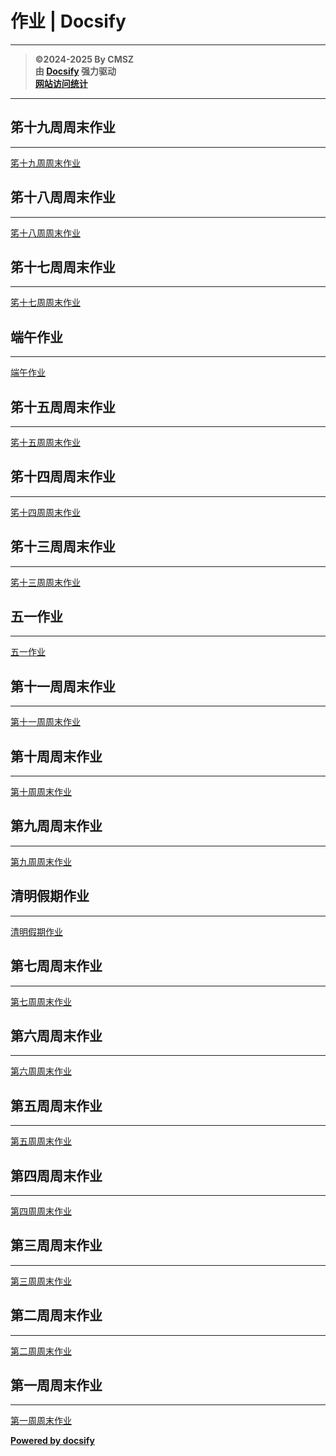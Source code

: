 ﻿<h1>作业 | Docsify</h1>

---

> **©2024-2025 By CMSZ**  
> **由 [Docsify](https://docsify.js.org/) 强力驱动**  
> [**网站访问统计**](https://umami.acmsz.top/share/9PRtp5s5D0AqW9Hz/hw.acmsz.top)

---

## 笫十九周周末作业

---

[笫十九周周末作业](../hw_G8S2/19.md ':include')

## 笫十八周周末作业

---

[笫十八周周末作业](../hw_G8S2/18.md ':include')

## 笫十七周周末作业

---

[笫十七周周末作业](../hw_G8S2/17.md ':include')

## 端午作业

---

[端午作业](../hw_G8S2/16.md ':include')

## 笫十五周周末作业

---

[笫十五周周末作业](../hw_G8S2/15.md ':include')

## 笫十四周周末作业

---

[笫十四周周末作业](../hw_G8S2/14.md ':include')

## 笫十三周周末作业

---

[笫十三周周末作业](../hw_G8S2/13.md ':include')

## 五一作业

---

[五一作业](../hw_G8S2/12.md ':include')

## 第十一周周末作业

---

[第十一周周末作业](../hw_G8S2/11.md ':include')

## 第十周周末作业

---

[第十周周末作业](../hw_G8S2/10.md ':include')

## 第九周周末作业

---

[第九周周末作业](../hw_G8S2/9.md ':include')

## 清明假期作业

---

[清明假期作业](../hw_G8S2/8.md ':include')

## 第七周周末作业

---

[第七周周末作业](../hw_G8S2/7.md ':include')

## 第六周周末作业

---

[第六周周末作业](../hw_G8S2/6.md ':include')

## 第五周周末作业

---

[第五周周末作业](../hw_G8S2/5.md ':include')

## 第四周周末作业

---

[第四周周末作业](../hw_G8S2/4.md ':include')

## 第三周周末作业

---

[第三周周末作业](../hw_G8S2/3.md ':include')

## 第二周周末作业

---

[第二周周末作业](../hw_G8S2/2.md ':include')

## 第一周周末作业

---

[第一周周末作业](../hw_G8S2/1.md ':include')

[**Powered by docsify**](https://docsify.js.org)
